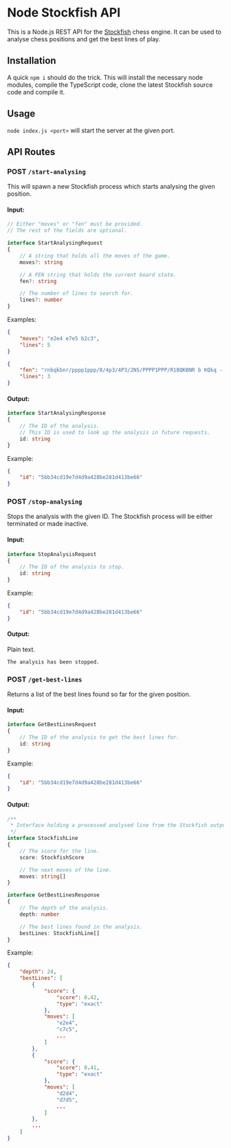 # Node Stockfish API

This is a Node.js REST API for the [Stockfish](https://stockfishchess.org/)
chess engine. It can be used to analyse chess positions and get the best
lines of play.

## Installation

A quick `npm i` should do the trick.
This will install the necessary node modules, compile the TypeScript code,
clone the latest Stockfish source code and compile it.

## Usage

`node index.js <port>` will start the server at the given port.

## API Routes

### POST `/start-analysing`

This will spawn a new Stockfish process which starts analysing the given
position.

#### Input:

```ts
// Either "moves" or "fen" must be provided.
// The rest of the fields are optional.

interface StartAnalysingRequest
{
	// A string that holds all the moves of the game.
	moves?: string

	// A FEN string that holds the current board state.
	fen?: string

	// The number of lines to search for.
	lines?: number
}
```

Examples:

```json
{
	"moves": "e2e4 e7e5 b2c3",
	"lines": 5
}
```

```json
{
	"fen": "rnbqkbnr/pppp1ppp/8/4p3/4P3/2N5/PPPP1PPP/R1BQKBNR b KQkq - 0 1",
	"lines": 3
}
```

#### Output:

```ts
interface StartAnalysingResponse
{
	// The ID of the analysis.
	// This ID is used to look up the analysis in future requests.
	id: string
}
```

Example:

```json
{
	"id": "5bb34cd19e7d4d9a428be281d413be66"
}
```

### POST `/stop-analysing`

Stops the analysis with the given ID.
The Stockfish process will be either terminated or made inactive.

#### Input:

```ts
interface StopAnalysisRequest
{
	// The ID of the analysis to stop.
	id: string
}
```

Example:

```json
{
	"id": "5bb34cd19e7d4d9a428be281d413be66"
}
```

#### Output:

Plain text.

```
The analysis has been stopped.
```

### POST `/get-best-lines`

Returns a list of the best lines found so far for the given position.

#### Input:

```ts
interface GetBestLinesRequest
{
	// The ID of the analysis to get the best lines for.
	id: string
}
```

Example:

```json
{
	"id": "5bb34cd19e7d4d9a428be281d413be66"
}
```

#### Output:

```ts
/**
 * Interface holding a processed analysed line from the Stockfish output.
 */
interface StockfishLine
{
	// The score for the line.
	score: StockfishScore

	// The next moves of the line.
	moves: string[]
}

interface GetBestLinesResponse
{
	// The depth of the analysis.
	depth: number

	// The best lines found in the analysis.
	bestLines: StockfishLine[]
}
```

Example:

```json
{
	"depth": 24,
	"bestLines": [
		{
			"score": {
				"score": 0.42,
				"type": "exact"
			},
			"moves": [
				"e2e4",
				"c7c5",
				...
			]
		},
		{
			"score": {
				"score": 0.41,
				"type": "exact"
			},
			"moves": [
				"d2d4",
				"d7d5",
				...
			]
		},
		...
	]
}
```